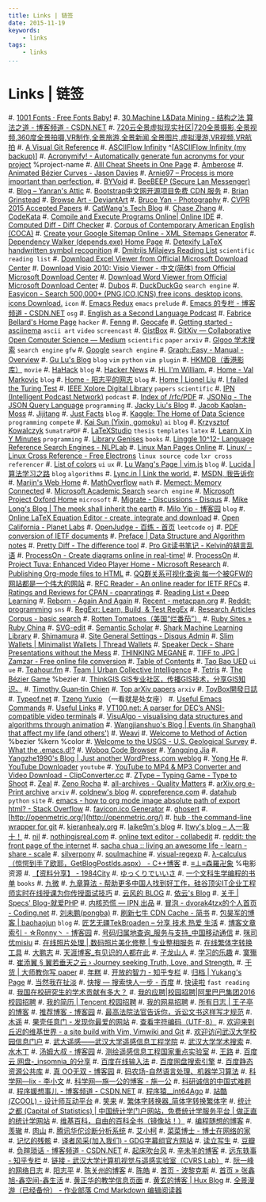 ```yaml
---
title: Links | 链签
date: 2015-11-19
keywords:
    - links
tags:
    - links
...
```


Links | 链签
============

#. [1001 Fonts · Free Fonts Baby!](http://www.1001fonts.com/)
#. [30.Machine L&Data Mining - 结构之法 算法之道 - 博客频道 - CSDN.NET](http://blog.csdn.net/v_july_v/article/category/1061301)
#. [720云全景虚拟现实社区|720全景摄影,全景视频,360度全景拍摄,VR制作,全景旅游,全景新闻,全景图片,虚拟漫游,VR视频,VR航拍](http://720yun.com/find)
#. [A Visual Git Reference](http://marklodato.github.io/visual-git-guide/index-en.html)
#. [ASCIIFlow Infinity](http://asciiflow.com/) ^[[ASCIIFlow Infinity (my backup)](http://whudoc.qiniudn.com/asciiflow/index.html)]
#. [Acronymify! - Automatically generate fun acronyms for your project](http://acronymify.com/) %project-name
#. [Alll Cheat Sheets in One Page](http://www.cheat-sheets.org/)
#. [Amberose](http://www.douban.com/people/amberose/)
#. [Animated Bézier Curves - Jason Davies](https://www.jasondavies.com/animated-bezier/)
#. [Arnie97 – Process is more important than perfection.](http://blog.arnie97.progr.am/)
#. [BYVoid](http://www.douban.com/people/byvoid/)
#. [BeeBEEP (Secure Lan Messenger)](http://beebeep.sourceforge.net/)
#. [Blog – Yanran's Attic](http://yanran.li/)
#. [Bootstrap中文网开源项目免费 CDN 服务](http://www.bootcdn.cn/)
#. [Brian Grinstead](http://www.briangrinstead.com/blog/)
#. [Browse Art - DeviantArt](http://www.deviantart.com/browse/all/)
#. [Bruce Yan - Photography](http://www.yanziqipic.com)
#. [CVPR 2015 Accepted Papers](http://cs.stanford.edu/people/karpathy/cvpr2015papers/)
#. [CatWang's Tech Blog](http://www.catwangmenma.com/)
#. [Chase Zhang](http://chasezhang.me/#contacts)
#. [CodeKata](http://codekata.com/)
#. [Compile and Execute Programs Online| Online IDE](http://www.compileonline.com/)
#. [Computed Diff - Diff Checker](https://www.diffchecker.com/diff)
#. [Corpus of Contemporary American English (COCA)](http://corpus.byu.edu/coca/)
#. [Create your Google Sitemap Online - XML Sitemaps Generator](https://www.xml-sitemaps.com/)
#. [Dependency Walker (depends.exe) Home Page](http://www.dependencywalker.com/)
#. [Detexify LaTeX handwritten symbol recognition](http://detexify.kirelabs.org/classify.html)
#. [Dmitrijs Milajevs Reading List](http://www.eecs.qmul.ac.uk/~dm303/pages/reading-list.html) `scientific` `reading list`
#. [Download Excel Viewer from Official Microsoft Download Center](https://www.microsoft.com/zh-cn/download/confirmation.aspx?id=10)
#. [Download Visio 2010: Visio Viewer - 中文(简体) from Official Microsoft Download Center](https://www.microsoft.com/zh-cn/download/confirmation.aspx?id=21701)
#. [Download Word Viewer from Official Microsoft Download Center](https://www.microsoft.com/zh-cn/download/confirmation.aspx?id=4)
#. [Dubos](http://www.douban.com/people/charlespdu/)
#. [DuckDuckGo](http://www.duckduckgo.com) `search engine`
#. [Easyicon - Search 500,000+ (PNG,ICO,ICNS) free icons, desktop icons, icons Download.](http://www.easyicon.net/) `icon`
#. [Emacs Redux](http://emacsredux.com/blog/archives/) `emacs` `prelude`
#. [Emacs 的专栏 - 博客频道 - CSDN.NET](http://blog.csdn.net/zhuyingqingfen) `osg`
#. [English as a Second Language Podcast](http://www.eslpod.com/website/index.php)
#. [Fabrice Bellard's Home Page](http://bellard.org/) `hacker`
#. [Fenng](http://www.douban.com/people/Fenng/)
#. [Geocafe](http://www.lmars.whu.edu.cn/list.jsp?id=y0hxafezty)
#. [Getting started - asciinema](https://asciinema.org/docs) `ascii art` `video` `screencast`
#. [GistBox](https://app.gistboxapp.com/library/my-gists)
#. [GitXiv — Collaborative Open Computer Science — Medium](https://medium.com/@samim/gitxiv-collaborative-open-computer-science-e5fea734cd45) `scientific` `paper` `arxiv`
#. [Glgoo 学术搜索](http://scholar.glgoo.org/) `search engine` `gfw`
#. [Google](http://www.google.com.sg) `search engine`
#. [Graph::Easy - Manual - Overview](http://bloodgate.com/perl/graph/manual/overview.html)
#. [Gu Lu's Blog](http://www.gulu-dev.com/archive) `blog` `vim` `python` `vim plugin`
#. [HKMDB（香港影库）](http://hkmdb.com/db/index.php) `movie`
#. [HaHack](http://hahack.com/) `blog`
#. [Hacker News](https://news.ycombinator.com/news)
#. [Hi. I'm William.](http://www.wzchen.com/)
#. [Home - Val Markovic](https://val.markovic.io/) `blog`
#. [Home - 阳志平的网志](http://www.yangzhiping.com/) `blog`
#. [Home | Lionel Liu](http://lionelliu.com/index.html)
#. [I failed the Turing Test](https://vinta.ws/code/)
#. [IEEE Xplore Digital Library](http://ieeexplore.ieee.org/Xplore/home.jsp?reload=true) `papers` `scientific`
#. [IPN (Intelligent Podcast Network)](http://ipn.li/) `podcast`
#. [Index of /rfc/PDF](http://ietfreport.isoc.org/rfc/PDF/)
#. [JSONiq - The JSON Query Language](http://jsoniq.org/) `programming`
#. [Jacky Liu's Blog](http://bluegene8210.is-programmer.com/)
#. [Jacob Kaplan-Moss](https://jacobian.org/)
#. [Jijitang](http://www.jijitang.com/)
#. [Just Facts](https://dangfan.me/en/) `blog`
#. [Kaggle: The Home of Data Science](https://www.kaggle.com/) `programming` `compete`
#. [Kai Sun (Yixin, gomoku)](http://www.kaisun.org/) `ai` `blog`
#. [Krzysztof Kowalczyk](http://blog.kowalczyk.info/) `SumatraPDF`
#. [LaTeXStudio](http://www.latexstudio.net/) `thesis` `templates` `latex`
#. [Learn X in Y Minutes](http://learnxinyminutes.com/) `programming`
#. [Library Genises](http://gen.lib.rus.ec/) `books`
#. [Linggle 10^12- Language Reference Search Engines - NLPLab](http://linggle.com/)
#. [Linux Man Pages Online](http://man.he.net/)
#. [Linux/ - Linux Cross Reference - Free Electrons](http://lxr.free-electrons.com/) `linux source code` `lxr cross referencer`
#. [List of colors](http://www.colorhexa.com/color-names) `ui` `ux`
#. [Lu Wang's Page | vim.js](http://coolwanglu.github.io/) `blog`
#. [Lucida | 算法学习之路](http://lucida.me/) `blog` `algorithms`
#. [Lync.in | Link the world.](http://lync.in/)
#. [MSDN, 我告诉你](http://www.itellyou.cn/)
#. [Marijn's Web Home](http://marijnhaverbeke.nl/)
#. [MathOverflow](http://mathoverflow.net/) `math`
#. [Memect: Memory Connected](http://memect.com/)
#. [Microsoft Academic Search](http://libra.msra.cn/) `search engine`
#. [Microsoft Project Oxford Home](https://www.projectoxford.ai/) `microsoft`
#. [Migrate - Discussions - Disqus](https://dvorak4tzx.disqus.com/admin/discussions/migrate/)
#. [Mike Long's Blog | The meek shall inherit the earth](https://meekrosoft.wordpress.com/)
#. [Milo Yip - 博客园](http://www.cnblogs.com/miloyip/) `blog`
#. [Online LaTeX Equation Editor - create, integrate and download](http://www.codecogs.com/latex/eqneditor.php)
#. [Open California - Planet Labs](https://www.planet.com/open-california/#/center/-13480829.478199044,4250832.839548695/zoom/13)
#. [OpenJudge - 百练 - 首页](http://www.bailian.openjudge.cn/) `leetcode` `oj`
#. [PDF conversion of IETF documents](http://tools.ietf.org/pdf/usage.shtml)
#. [Preface | Data Structure and Algorithm notes](http://algorithm.yuanbin.me/zh-hans/index.html)
#. [Pretty Diff - The difference tool](http://prettydiff.com/)
#. [Pro Git读书笔记 - Kelvin的胡言乱语](http://kelvinh.github.io/wiki/progit/)
#. [ProcessOn - Create diagrams online in real-time!](https://www.processon.com/tour)
#. [ProcessOn](https://www.processon.com/network)
#. [Project Tuva: Enhanced Video Player Home - Microsoft Research](http://research.microsoft.com/apps/tools/tuva/index.html#data=2%7C%7C%7C)
#. [Publishing Org-mode files to HTML](http://orgmode.org/worg/org-tutorials/org-publish-html-tutorial.html)
#. [QQ群关系可视化查询 每一个被GFW的网站都是一个伟大的网站](https://qqgroup.insight-labs.org/)
#. [RFC Reader - An online reader for IETF RFCs](http://www.rfcreader.com/)
#. [Ratings and Reviews for CPAN - cpanratings](http://cpanratings.perl.org/)
#. [Reading List « Deep Learning](http://deeplearning.net/reading-list/)
#. [Reborn - Again And Again](http://xiaolai.li/)
#. [Recent - metacpan.org](https://metacpan.org/recent)
#. [Reddit: programming](https://www.reddit.com/r/programming/) `sns`
#. [RegExr: Learn, Build, & Test RegEx](http://regexr.com/)
#. [Research Articles Corpus - basic search](http://rcpce.engl.polyu.edu.hk/RACorpus/default.htm)
#. [Rotten Tomatoes（美国“烂番茄”）](http://www.rottentomatoes.com/)
#. [Ruby Sites » Ruby China](https://ruby-china.org/sites)
#. [SVG-edit](https://svg-edit.github.io/svgedit/releases/svg-edit-2.8.1/svg-editor.html)
#. [Semantic Scholar](https://www.semanticscholar.org/)
#. [Shark Machine Learning Library](http://image.diku.dk/shark/)
#. [Shimamura](http://www.douban.com/people/99975820/)
#. [Site General Settings - Disqus Admin](https://dvorak4tzx.disqus.com/admin/settings/general/)
#. [Slim Wallets | Minimalist Wallets | Thread Wallets](https://www.threadwallets.com/)
#. [Speaker Deck - Share Presentations without the Mess](https://speakerdeck.com/)
#. [THINKING MEGANE](http://blog.monochromegane.com/)
#. [TIFF to JPG | Zamzar - Free online file conversion](http://www.zamzar.com/convert/tiff-to-jpg/)
#. [Table of Contents](http://tuhdo.github.io/index.html)
#. [Tao Bao UED](http://ued.taobao.com/blog/about-us/) `ui` `ue`
#. [Teahour.fm](http://teahour.fm/)
#. [Team | Urban Collective Intelligence](http://urbancolab.com/?q=team)
#. [Tetris](https://jake-eaton.com/tetris/)
#. [The Bézier Game](http://bezier.method.ac/) %bezier
#. [ThinkGIS GIS专业社区，传播GIS技术，分享GIS知识。](http://www.thinkgis.cn/)
#. [Timothy Guan‑tin Chien](http://timdream.org/#works)
#. [Top arXiv papers](https://scirate.com/) `arxiv`
#. [ToyBox開發日誌](http://toyauthor.blogspot.jp/)
#. [Typeof.net](http://typeof.net/index.html)
#. [Tzeng Yuxio](http://tzengyuxio.me/) （一看就是处女座）
#. [Useful Emacs Commands](http://irreal.org/emacs-reminders.html)
#. [Useful Links](http://sse.tongji.edu.cn/linzhang/UsefulLinks/links.htm)
#. [VT100.net: A parser for DEC’s ANSI-compatible video terminals](http://vt100.net/emu/dec_ansi_parser)
#. [VisuAlgo - visualising data structures and algorithms through animation](http://visualgo.net/)
#. [Wangjianshuo's Blog | Events (in Shanghai) that affect my life (and others')](http://wangjianshuo.com/)
#. [Weavi](https://weavi.com/92079/Z2oSFk5UfDsuUKLfNVOl-g)
#. [Welcome to Method of Action](http://method.ac/) %bezier %kern %color
#. [Welcome to the USGS - U.S. Geological Survey](http://www.usgs.gov/)
#. [What the .emacs.d!?](http://whattheemacsd.com/)
#. [Woboq Code Browser](http://code.woboq.org/)
#. [Yangqing Jia](http://daggerfs.com/)
#. [Yangzhe1990's Blog | Just another WordPress.com weblog](https://yangzhe1990.wordpress.com/)
#. [Yong He](http://www.csyong.net/index.php)
#. [YouTube Downloader](http://o.hk.am/) `youtube`
#. [YouTube to MP4 & MP3 Converter and Video Download - ClipConverter.cc](http://www.clipconverter.cc/)
#. [ZType – Typing Game - Type to Shoot](http://zty.pe/)
#. [Zeal](https://zealdocs.org/)
#. [Zeno Rocha](https://zenorocha.com/)
#. [all-archives - Quality Matters](http://blog.yuanbin.me/all-archives/)
#. [arXiv.org e-Print archive](http://arxiv.org/) `arxiv`
#. [coldnew's blog](http://coldnew.github.io/)
#. [cppreference.com](http://en.cppreference.com/w/)
#. [datahub](http://datahub.top/) `python` `site`
#. [emacs - how to org mode image absolute path of export html? - Stack Overflow](http://stackoverflow.com/questions/14684263/how-to-org-mode-image-absolute-path-of-export-html)
#. [favicon.ico Generator](http://www.favicon.cc/)
#. [ghosert](http://www.douban.com/people/ghosert/)
#. [http://openmetric.org/](http://openmetric.org/)
#. [hub · the command-line wrapper for git](https://hub.github.com/)
#. [kieranhealy.org](http://kieranhealy.org/)
#. [laike9m's blog](https://laike9m.com/blog/archive/)
#. [ltwy's blog – 人一我十！](http://ltwy.me/)
#. [nil](http://blog.qinjian.me/)
#. [nothingisreal.com](http://en.nothingisreal.com/wiki/Tristan_Miller)
#. [online text editor - collabedit](http://collabedit.com/)
#. [reddit: the front page of the internet](https://www.reddit.com/)
#. [sacha chua :: living an awesome life - learn - share - scale](http://sachachua.com/blog/)
#. [silverpony](http://www.douban.com/people/celtswumeng/)
#. [soulmachine](http://www.soulmachine.me/)
#. [visual-regexp](https://github.com/benma/visual-regexp.el)
#. [λ-calculus（惊愕到手了欧耶，GetBlogPostIds.aspx） - C++博客](http://www.cppblog.com/vczh/)
#. [≡⊥≡森羅卍象](https://www.douban.com/people/wensiyu/) %电影资源
#. [【资料分享】 - 1984City](https://1984.city/viewforum.php?f=7)
#. [ゆっくりでいいさ](http://blog.watashi.ws/)
#. [一个文科生学编程的书单](http://www.douban.com/note/380095094/) `books`
#. [九微](http://www.douban.com/people/pulalawa/)
#. [九章算法 - 帮助更多中国人找到好工作，硅谷顶尖IT企业工程师实时在线授课为你传授面试技巧](http://www.jiuzhang.com/?source=soulmachine)
#. [云风的 BLOG](http://blog.codingnow.com/)
#. [依云's Blog](http://lilydjwg.is-programmer.com/)
#. [关于 | Specs' Blog-就爱PHP](http://9iphp.com/about)
#. [内核恐慌 — IPN 出品](http://ipn.li/kernelpanic/)
#. [冒泡 - dvorak4tzx的个人首页 - Coding.net](https://coding.net/u/dvorak4tzx/bubble)
#. [刘未鹏(pongba)](http://www.douban.com/people/pongba/)
#. [刷新七牛 CDN Cache - 简书](http://www.jianshu.com/p/6273021ff178)
#. [包昊军的博客 | baohaojun](http://baohaojun.github.io/blog/2011/12/23/index.html) `blog`
#. [匠艺无疆TekBroaden – 分享 技术 热爱 生活](http://www.tekbroaden.com/)
#. [博客文章索引 - ☆Ronny丶 - 博客园](http://www.cnblogs.com/ronny/p/index.html)
#. [号码归属地查询_服务与支持_中国移动通信](http://www.10086.cn/support/selfservice/ownership/)
#. [咪司优misiu](http://www.douban.com/people/34055086/)
#. [在线照片处理 | 数码照片美化修整 | 专业整相服务](http://cn.tucia.com/)
#. [在线繁体字转换工具](http://www.aies.cn/)
#. [大鹏志](http://dapengde.com/)
#. [天涯博客_有见识的人都在此](http://blog.tianya.cn/)
#. [子龙山人](http://zilongshanren.com/)
#. [学习的乐趣](http://www.fffffun.com/blog/)
#. [寞殤](http://www.douban.com/people/xiangs/)
#. [崔添翼 § 翼若垂天之云 › Journey seeking Truth, Love, and Strength.](http://cuitianyi.com/)
#. [干货 | 大师教你写 paper](http://www.douban.com/url/1038327/)
#. [年糕](http://www.douban.com/people/heatherheather/)
#. [开放的智力 - 知乎专栏](http://zhuanlan.zhihu.com/intelligence)
#. [归档 | Yukang's Page](http://www.cyukang.com/archive.html)
#. [当然我在扯淡](http://www.yinwang.org/)
#. [快搜 — 搜索快人一步 - 百度](http://so.chongbuluo.com/)
#. [快读啦](https://kuaidula.com/) `fast reading`
#. [我国在校研究生的学术贡献有多大？](http://mp.weixin.qq.com/s?__biz=MzA3NTU5NzMwNw==&mid=211741323&idx=5&sn=3adfa48bf8a1eeda284c361c85621009#rd)
#. [我的应聘|校园招聘|阿里巴巴集团2016校园招聘](https://campus.alibaba.com/myJobApply.htm)
#. [我的简历 | Tencent 校园招聘](http://join.qq.com/preview.php)
#. [我的网易招聘](http://gzgame.campus.163.com/myrecruit.do?lan=zh)
#. [所有日志 | 王子亭的博客](https://jysperm.me/list/)
#. [推荐博客 - 博客园](http://www.cnblogs.com/expert/)
#. [最高法院法官告诉你，诉讼文书这样写才规范](http://mp.weixin.qq.com/s?__biz=MzA4NDYwNTE4Mg==&mid=207798324&idx=5&sn=7f70171babef70007e44c79679e139b8&scene=2&from=timeline&isappinstalled=0#rd)
#. [木遥](http://www.douban.com/people/farmostwood/)
#. [果壳任意门 - 发现你最爱的网站](http://gate.guokr.com/)
#. [查看字符编码（UTF-8）](http://www.mytju.com/classcode/tools/encode_utf8.asp)
#. [欢迎来到丘迟的维基世界 - a site build with Vim, Vimwiki and Git](http://wiki.ktmud.com/index.html)
#. [欢迎访问武汉大学校园信息门户](http://my.whu.edu.cn/)
#. [武大遥感——武汉大学遥感信息工程学院](http://rsgis.whu.edu.cn/)
#. [武汉大学学术搜索](http://www.duxiu.com/)
#. [水木丁](http://www.douban.com/people/pinkonion/)
#. [汤姆大叔 - 博客园](http://www.cnblogs.com/TomXu)
#. [测绘遥感信息工程国家重点实验室](http://www.lmars.whu.edu.cn/index.jsp)
#. [王路](http://www.douban.com/people/67855900/)
#. [百度云 网盘-_insomnia_的分享](http://pan.baidu.com/share/home?uk=2919707929#category/type=0)
#. [百度在线输入法](http://shurufa.baidu.com/online.html)
#. [百度网盘搜索引擎](http://so.baiduyun.me/)
#. [百度静态资源公共库](http://cdn.code.baidu.com/)
#. [真 OO无双 - 博客园](http://www.cnblogs.com/oomusou/)
#. [码农场-自然语言处理、机器学习算法](http://www.hankcs.com/)
#. [科学网—lix - 李小文](http://blog.sciencenet.cn/home.php?mod=space&uid=2984)
#. [科学网—施一公的博客 - 施一公](http://blog.sciencenet.cn/home.php?mod=space&uid=46212)
#. [科研诚信的中国式难题](http://mp.weixin.qq.com/s?__biz=MzA3OTgzMzUzOA==&mid=209250210&idx=1&sn=4248f3d2ffed9b5ba57fc9f861135cc9&scene=2&from=timeline&isappinstalled=0#rd)
#. [程序媛想事儿 - 博客频道 - CSDN.NET](http://blog.csdn.net/lanxuezaipiao)
#. [程序猿__int64Ago](https://int64ago.org/)
#. [站酷 (ZCOOL) - 设计师互动平台](http://www.zcool.com.cn/)
#. [笑来](http://www.douban.com/people/lixiaolai/)
#. [繁体字转换器_简体字转换繁体字](http://www.diyifanwen.com/tool/fantizi/)
#. [统计之都 (Capital of Statistics) | 中国统计学门户网站，免费统计学服务平台 | 做正直的统计学网站](http://cos.name/)
#. [维基百科，自由的百科全书（镜像站！）](http://wiki.yooooo.us/d2lraS9XaWtpcGVkaWE6JUU5JUE2JTk2JUU5JUExJUI1)
#. [编程随想的博客](https://program-think.blogspot.com/)
#. [羡辙](http://www.douban.com/people/ovilia1024/)
#. [肉山](http://www.douban.com/people/renws/)
#. [腾讯华佗诊断分析系统](http://ping.huatuo.qq.com/)
#. [艾小柯](http://www.douban.com/people/aixiaoke/)
#. [菜菜博士 - 博士在网络的家](http://microcai.org/)
#. [记忆的残骸](http://wandergis.com/)
#. [译者风采(加入我们) - GDG字幕组官方网站](http://www.gfansub.com/volunteers)
#. [读立写生](http://cnfeat.com/)
#. [豆瓣](http://www.douban.com/)
#. [负暄琐话 - 博客频道 - CSDN.NET](http://blog.csdn.net/g9yuayon)
#. [起床吹台风](http://www.douban.com/people/60152231/)
#. [辛未羊的博客](http://panqiincs.github.io/)
#. [远东轶事 - 知乎专栏](http://zhuanlan.zhihu.com/yuandong)
#. [链接 - 武汉大学计算机视觉与遥感实验室（CVRS Lab）](http://cvrs.whu.edu.cn/index.php?m=content&c=index&a=lists&catid=81#links_downloads)
#. [阮一峰的网络日志](http://www.ruanyifeng.com/blog/)
#. [阳志平](http://www.douban.com/people/ouyangzhiping/)
#. [陈关州的博客](http://www.chenguanzhou.com/)
#. [陈皓](http://www.douban.com/people/haoel/)
#. [首页 - 波黎克斯](http://www.berlinix.com/index.php)
#. [首页 » 张鑫旭-鑫空间-鑫生活](http://www.zhangxinxu.com/)
#. [黄正华的教学信息页面](http://aff.whu.edu.cn/huangzh/)
#. [黄玄的博客 | Hux Blog](http://huangxuan.me/)
#. [全景漫游（已经备份） - 作业部落 Cmd Markdown 编辑阅读器](https://zybuluo.com/gnat-xj/note/67982)
